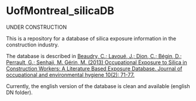 # UofMontreal_silicaDB

UNDER CONSTRUCTION

This is a repository for a database of silica exposure information in the construction industry.

The database is described in [Beaudry, C.; Lavoué, J.; Dion, C.; Bégin, D.; Perrault, G.; Senhaji, M. Gérin, M. (2013) Occupational Exposure to Silica in Construction Workers: A Literature Based Exposure Database. Journal of occupational and environmental hygiene 10(2): 71-77.](https://pubmed.ncbi.nlm.nih.gov/23252413/)

Currently, the english version of the database is clean and available (english DN folder).
